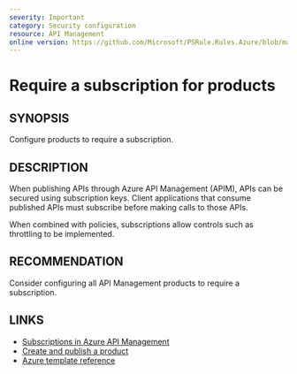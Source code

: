 ```yaml
---
severity: Important
category: Security configuration
resource: API Management
online version: https://github.com/Microsoft/PSRule.Rules.Azure/blob/main/docs/rules/en/Azure.APIM.ProductSubscription.md
---
```


# Require a subscription for products

## SYNOPSIS

Configure products to require a subscription.

## DESCRIPTION

When publishing APIs through Azure API Management (APIM), APIs can be secured using subscription keys.
Client applications that consume published APIs must subscribe before making calls to those APIs.

When combined with policies, subscriptions allow controls such as throttling to be implemented.

## RECOMMENDATION

Consider configuring all API Management products to require a subscription.

## LINKS

- [Subscriptions in Azure API Management](https://docs.microsoft.com/en-us/azure/api-management/api-management-subscriptions)
- [Create and publish a product](https://docs.microsoft.com/en-us/azure/api-management/api-management-howto-add-products)
- [Azure template reference](https://docs.microsoft.com/en-us/azure/templates/microsoft.apimanagement/2019-12-01/service/products)
